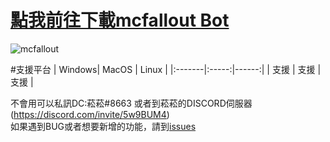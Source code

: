    [點我前往下載mcfallout Bot](https://github.com/rrt467778/mcfallout-Bot/releases)
===============================================================
![mcfallout](https://imgur.dcard.tw/cdQkFXQ.png"廢土伺服器logo")    

#支援平台
| Windows| MacOS | Linux |
|:-------|:-----:|------:|
| 支援 |  支援 |   支援 |  

不會用可以私訊DC:菘菘#8663  或者到菘菘的DISCORD伺服器(https://discord.com/invite/5w9BUM4)   
如果遇到BUG或者想要新增的功能，請到[issues](https://github.com/rrt467778/mcfallout-Bot/issues)   
 
